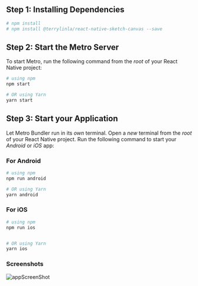 ## Step 1: Installing Dependencies

```bash
# npm install
# npm install @terrylinla/react-native-sketch-canvas --save
```

## Step 2: Start the Metro Server

To start Metro, run the following command from the _root_ of your React Native project:

```bash
# using npm
npm start

# OR using Yarn
yarn start
```

## Step 3: Start your Application

Let Metro Bundler run in its _own_ terminal. Open a _new_ terminal from the _root_ of your React Native project. Run the following command to start your _Android_ or _iOS_ app:

### For Android

```bash
# using npm
npm run android

# OR using Yarn
yarn android
```

### For iOS

```bash
# using npm
npm run ios


# OR using Yarn
yarn ios
```

### Screenshots

![appScreenShot](https://github.com/Swaroop103545/drawingApp/assets/89529252/55a96962-6dc8-4d49-a5f9-e229e11c00fe)
